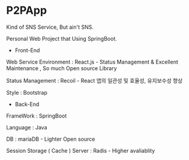 # P2PApp

Kind of SNS Service, But ain't SNS. 

Personal Web Project that Using SpringBoot.




- Front-End

Web Service Environment : React.js - Status Management & Excellent Maintenance , So much Open source Library

Status Management : Recoil - React 앱의 일관성 및 효율성, 유지보수성 향상

Style : Bootstrap




- Back-End

FrameWork : SpringBoot

Language : Java

DB : mariaDB - Lighter Open source

Session Storage ( Cache ) Server : Radis - Higher avaliablity
